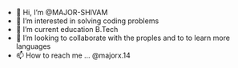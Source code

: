 - 👋 Hi, I’m @MAJOR-SHIVAM
- 👀 I’m interested in solving coding problems        
- 🌱 I’m current education B.Tech
- 💞️ I’m looking to collaborate with the proples and to to learn more languages  
- 📫 How to reach me ...
     @majorx.14
<!---
MAJOR-SHIVAM/MAJOR-SHIVAM is a ✨ special ✨ repository because its `README.md` (this file) appears on your GitHub profile.
You can click the Preview link to take a look at your changes.
--->
